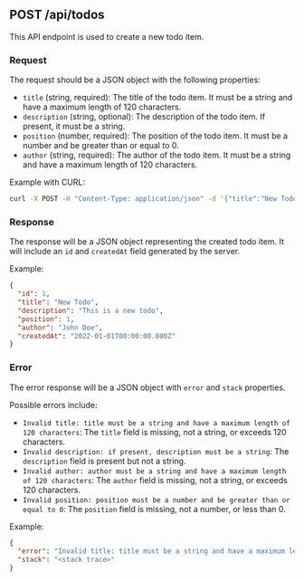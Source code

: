 ## POST /api/todos

This API endpoint is used to create a new todo item.

### Request

The request should be a JSON object with the following properties:

- `title` (string, required): The title of the todo item. It must be a string and have a maximum length of 120 characters.
- `description` (string, optional): The description of the todo item. If present, it must be a string.
- `position` (number, required): The position of the todo item. It must be a number and be greater than or equal to 0.
- `author` (string, required): The author of the todo item. It must be a string and have a maximum length of 120 characters.

Example with CURL:

```bash
curl -X POST -H "Content-Type: application/json" -d '{"title":"New Todo", "description":"This is a new todo", "position":1, "author":"John Doe"}' http://localhost:3000/api/todos
```

### Response

The response will be a JSON object representing the created todo item. It will include an `id` and `createdAt` field generated by the server.

Example:

```json
{
  "id": 1,
  "title": "New Todo",
  "description": "This is a new todo",
  "position": 1,
  "author": "John Doe",
  "createdAt": "2022-01-01T00:00:00.000Z"
}
```

### Error

The error response will be a JSON object with `error` and `stack` properties.

Possible errors include:

- `Invalid title: title must be a string and have a maximum length of 120 characters`: The `title` field is missing, not a string, or exceeds 120 characters.
- `Invalid description: if present, description must be a string`: The `description` field is present but not a string.
- `Invalid author: author must be a string and have a maximum length of 120 characters`: The `author` field is missing, not a string, or exceeds 120 characters.
- `Invalid position: position must be a number and be greater than or equal to 0`: The `position` field is missing, not a number, or less than 0.

Example:

```json
{
  "error": "Invalid title: title must be a string and have a maximum length of 120 characters",
  "stack": "<stack trace>"
}
```